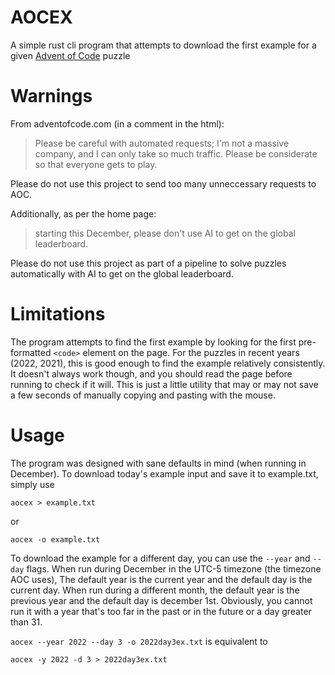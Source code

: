 # AOCEX
A simple rust cli program that attempts to download the first example for a given [Advent of Code](https://adventofcode.com) puzzle

# Warnings
From adventofcode.com (in a comment in the html):

>Please be careful with automated requests; I'm not a massive company, and I can
>only take so much traffic.  Please be considerate so that everyone gets to play.

Please do not use this project to send too many unneccessary requests to AOC. 


Additionally, as per the home page:

>starting this December, please don't use AI to get on the global leaderboard.

Please do not use this project as part of a pipeline to solve puzzles automatically with AI to get on the global leaderboard. 

# Limitations
The program attempts to find the first example by looking for the first pre-formatted `<code>` element on the page. For the puzzles in recent years (2022, 2021), this is good enough
to find the example relatively consistently. It doesn't always work though, and you should read the page before running to check if it will. This is just a little utility that may or may not save
a few seconds of manually copying and pasting with the mouse. 

# Usage

The program was designed with sane defaults in mind (when running in December). To download today's example input and save it to example.txt, simply use

```aocex > example.txt```

or

```aocex -o example.txt```


To download the example for a different day, you can use the `--year` and `--day` flags. When run during December in the UTC-5 timezone (the timezone AOC uses),
The default year is the current year and the default day is the current day. When run during a different month, the default year is the previous year and
the default day is december 1st. Obviously, you cannot run it with a year that's too far in the past or in the future or a day greater than 31. 

```aocex --year 2022 --day 3 -o 2022day3ex.txt``` is equivalent to

```aocex -y 2022 -d 3 > 2022day3ex.txt```